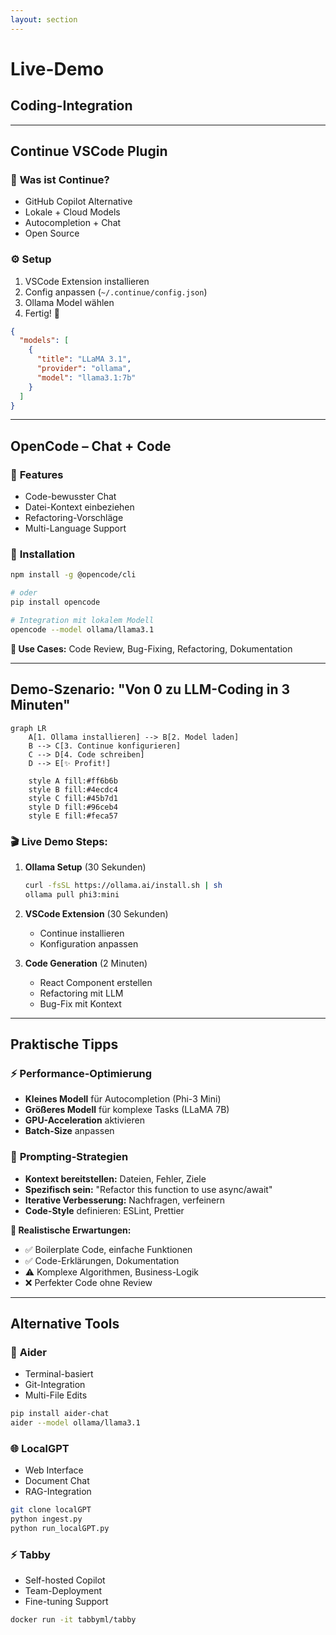 ```yaml
---
layout: section
---
```


# Live-Demo
## Coding-Integration

---

## Continue VSCode Plugin

<div class="grid grid-cols-2 gap-8">

<div>

### 🔌 **Was ist Continue?**
- GitHub Copilot Alternative
- Lokale + Cloud Models
- Autocompletion + Chat
- Open Source

</div>

<div v-click>

### ⚙️ **Setup**
1. VSCode Extension installieren
2. Config anpassen (`~/.continue/config.json`)
3. Ollama Model wählen
4. Fertig! 🎉

</div>

</div>

<v-click>

<div class="mt-6">

```json
{
  "models": [
    {
      "title": "LLaMA 3.1",
      "provider": "ollama",
      "model": "llama3.1:7b"
    }
  ]
}
```

</div>

</v-click>

---

## OpenCode – Chat + Code

<div class="grid grid-cols-2 gap-8">

<div>

### 💬 **Features**
- Code-bewusster Chat
- Datei-Kontext einbeziehen
- Refactoring-Vorschläge
- Multi-Language Support

</div>

<div v-click>

### 🚀 **Installation**
```bash
npm install -g @opencode/cli

# oder
pip install opencode

# Integration mit lokalem Modell
opencode --model ollama/llama3.1
```

</div>

</div>

<v-click>

<div class="mt-6 p-4 bg-purple-100 rounded-lg color-black">
<strong>🎯 Use Cases:</strong> Code Review, Bug-Fixing, Refactoring, Dokumentation
</div>

</v-click>

---

## Demo-Szenario: "Von 0 zu LLM-Coding in 3 Minuten"

<div class="text-center">

```mermaid
graph LR
    A[1. Ollama installieren] --> B[2. Model laden]
    B --> C[3. Continue konfigurieren]
    C --> D[4. Code schreiben]
    D --> E[✨ Profit!]

    style A fill:#ff6b6b
    style B fill:#4ecdc4
    style C fill:#45b7d1
    style D fill:#96ceb4
    style E fill:#feca57
```

</div>

<v-click>

### 🎬 **Live Demo Steps:**

<v-clicks>

1. **Ollama Setup** (30 Sekunden)
   ```bash
   curl -fsSL https://ollama.ai/install.sh | sh
   ollama pull phi3:mini
   ```

2. **VSCode Extension** (30 Sekunden)
   - Continue installieren
   - Konfiguration anpassen

3. **Code Generation** (2 Minuten)
   - React Component erstellen
   - Refactoring mit LLM
   - Bug-Fix mit Kontext

</v-clicks>

</v-click>

---

## Praktische Tipps

<div class="grid grid-cols-2 gap-8">

<div>

### ⚡ **Performance-Optimierung**
- **Kleines Modell** für Autocompletion (Phi-3 Mini)
- **Größeres Modell** für komplexe Tasks (LLaMA 7B)
- **GPU-Acceleration** aktivieren
- **Batch-Size** anpassen

</div>

<div v-click>

### 🧠 **Prompting-Strategien**
- **Kontext bereitstellen:** Dateien, Fehler, Ziele
- **Spezifisch sein:** "Refactor this function to use async/await"
- **Iterative Verbesserung:** Nachfragen, verfeinern
- **Code-Style** definieren: ESLint, Prettier

</div>

</div>

<v-click>

<div class="mt-6 p-4 bg-gradient-to-r from-blue-100 to-purple-100 rounded-lg color-black">
<strong>🎯 Realistische Erwartungen:</strong>
<ul>
<li>✅ Boilerplate Code, einfache Funktionen</li>
<li>✅ Code-Erklärungen, Dokumentation</li>
<li>⚠️ Komplexe Algorithmen, Business-Logik</li>
<li>❌ Perfekter Code ohne Review</li>
</ul>
</div>

</v-click>

---

## Alternative Tools

<div class="grid grid-cols-3 gap-6">

<div>

### 🔧 **Aider**
- Terminal-basiert
- Git-Integration
- Multi-File Edits
```bash
pip install aider-chat
aider --model ollama/llama3.1
```

</div>

<div v-click>

### 🌐 **LocalGPT**
- Web Interface
- Document Chat
- RAG-Integration
```bash
git clone localGPT
python ingest.py
python run_localGPT.py
```

</div>

<div v-click>

### ⚡ **Tabby**
- Self-hosted Copilot
- Team-Deployment
- Fine-tuning Support
```bash
docker run -it tabbyml/tabby
```

</div>

</div>